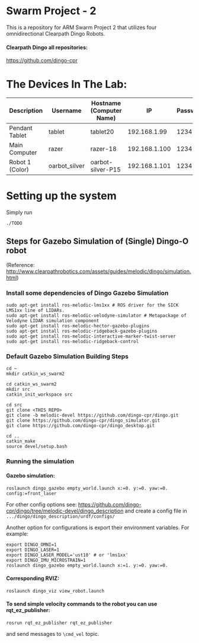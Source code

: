 # Swarm Project - 2
This is a repository for ARM Swarm Project 2 that utilizes four omnidirectional Clearpath Dingo Robots.

#### Clearpath Dingo all repositories:
https://github.com/dingo-cpr

# The Devices In The Lab:

| Description             | Username      | Hostname (Computer Name) | IP            | Password  | OS           | ROS     |
| ---                     | ---           | ---                      | ---           | ---       | ---          | ---     |
| Pendant Tablet          | tablet        | tablet20                 | 192.168.1.99  | 1234      | Ubuntu 20.04 | Noetic  |
| Main Computer           | razer         | razer-18                 | 192.168.1.100 | 1234      | Ubuntu 18.04 | Melodic |
| Robot 1 (Color)         | oarbot_silver | oarbot-silver-P15        | 192.168.1.101 | 1234      | Ubuntu 18.04 | Melodic |

# Setting up the system

Simply run
```
./TODO
```

## Steps for Gazebo Simulation of (Single) Dingo-O robot
(Reference: http://www.clearpathrobotics.com/assets/guides/melodic/dingo/simulation.html)
### Install some dependencies of Dingo Gazebo Simulation
```
sudo apt-get install ros-melodic-lms1xx # ROS driver for the SICK LMS1xx line of LIDARs.
sudo apt-get install ros-melodic-velodyne-simulator # Metapackage of Velodyne LIDAR simulation component
sudo apt-get install ros-melodic-hector-gazebo-plugins
sudo apt-get install ros-melodic-ridgeback-gazebo-plugins
sudo apt-get install ros-melodic-interactive-marker-twist-server
sudo apt-get install ros-melodic-ridgeback-control
```

### Default Gazebo Simulation Building Steps
```
cd ~
mkdir catkin_ws_swarm2

cd catkin_ws_swarm2
mkdir src
catkin_init_workspace src

cd src
git clone <THIS REPO>
git clone -b melodic-devel https://github.com/dingo-cpr/dingo.git
git clone https://github.com/dingo-cpr/dingo_simulator.git
git clone https://github.com/dingo-cpr/dingo_desktop.git

cd ..
catkin_make
source devel/setup.bash
```

### Running the simulation
#### Gazebo simulation:
```
roslaunch dingo_gazebo empty_world.launch x:=0. y:=0. yaw:=0. config:=front_laser
```
For other config options see: https://github.com/dingo-cpr/dingo/tree/melodic-devel/dingo_description
and create a config file in `.../dingo/dingo_description/urdf/configs/`

Another option for configurations is export their environment variables. For example:
```
export DINGO_OMNI=1
export DINGO_LASER=1
export DINGO_LASER_MODEL='ust10' # or 'lms1xx'
export DINGO_IMU_MICROSTRAIN=1
roslaunch dingo_gazebo empty_world.launch x:=1. y:=0. yaw:=0.
```

#### Corresponding RVIZ:
```
roslaunch dingo_viz view_robot.launch
```

#### To send simple velocity commands to the robot you can use rqt_ez_publisher:
```
rosrun rqt_ez_publisher rqt_ez_publisher
```
and send messages to `\cmd_vel` topic.
